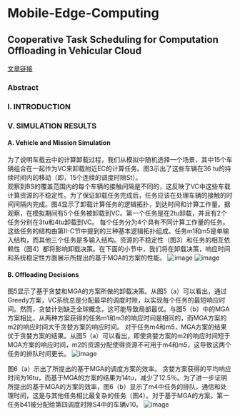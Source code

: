 # Mobile-Edge-Computing

## Cooperative Task Scheduling for Computation Offloading in Vehicular Cloud

[文章链接](https://ieeexplore.ieee.org/document/7946184)

### Abstract


### I. INTRODUCTION


### V. SIMULATION RESULTS

#### A. Vehicle and Mission Simulation
为了说明车载云中的计算卸载过程，我们从模拟中随机选择一个场景，其中15个车辆组合在一起作为VC来卸载附近EC的计算任务。图3示出了这些车辆在36 tu的持续时间内的移动（即，15个连续的调度时隙St）。  
观察到BS的覆盖范围内的每个车辆的接触间隔是不同的，这反映了VC中这些车载计算资源的不稳定性。为了保证卸载任务完成后，任务应该在处理车辆的接触的时间间隔内完成。图4显示了卸载计算任务的逻辑拓扑，到达时间和计算工作量。据观察，在模拟期间有5个任务被卸载到VC。第一个任务是在2tu卸载，并且有2个任务分别在3tu和4tu卸载到VC。 每个任务分为4个具有不同计算工作量的任务。这些任务的结构由第II-C节中提到的三种基本逻辑拓扑组成。任务m1和m5是单输入结构，而其他三个任务是多输入结构。资源的不稳定性（图3）和任务的相互依赖性（图4）都将影响卸载决策。在下面的小节中，我们将在卸载决策，响应时间和系统稳定性方面展示所提出的基于MGA的方案的性能。
![image](https://github.com/qpointwang/Mobile-Edge-Computing/blob/master/Cooperative-Task-Scheduling-for-Computation-Offloading-in-Vehicular-Cloud/f3.png)
![image](https://github.com/qpointwang/Mobile-Edge-Computing/blob/master/Cooperative-Task-Scheduling-for-Computation-Offloading-in-Vehicular-Cloud/f4.png)

#### B. Offloading Decisions
图5显示了基于贪婪和MGA的方案所做的卸载决策。从图5（a）可以看出，通过Greedy方案，VC系统总是分配最早的调度时隙，以实现每个任务的最短响应时间。然而，贪婪计划缺乏全球概念，这可能导致局部最优。与图5（b）中的MGA方案相比，从两种方案获得的任务m1和m3的响应时间是相同的，而MGA方案的m2的响应时间大于贪婪方案的响应时间。 对于任务m4和m5，MGA方案的结果优于贪婪方案的结果。从图5（a）可以看出，即使贪婪方案的m2的响应时间短于MGA方案的响应时间，m2的资源分配使得资源不可用于m4和m5，这导致这两个任务的排队时间更长。
![image](https://github.com/qpointwang/Mobile-Edge-Computing/blob/master/Cooperative-Task-Scheduling-for-Computation-Offloading-in-Vehicular-Cloud/f5.png)

图6（a）示出了所提出的基于MGA的调度方案的效率。 贪婪方案获得的平均响应时间为16tu，而基于MGA的方案的结果为14tu，减少了12.5％。为了进一步证明所提出的基于MGA的方案的效率，图6（b）显示了m4中任务的排队，通信和处理时间，这是与其他任务相比最复杂的任务（图4）。对于基于MGA的方案，第一任务b41被分配给第四调度时隙S4中的车辆v10。
![image](https://github.com/qpointwang/Mobile-Edge-Computing/blob/master/Cooperative-Task-Scheduling-for-Computation-Offloading-in-Vehicular-Cloud/f6.png)